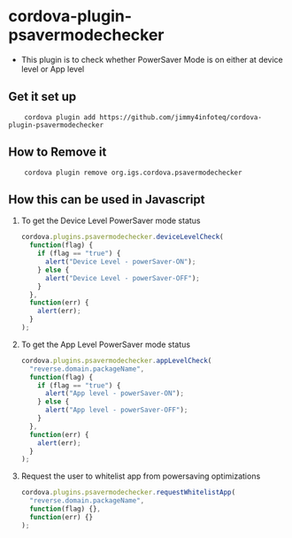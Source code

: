 # cordova-plugin-psavermodechecker

- This plugin is to check whether PowerSaver Mode is on either at device level or App level

## Get it set up

```
    cordova plugin add https://github.com/jimmy4infoteq/cordova-plugin-psavermodechecker
```

## How to Remove it

```
    cordova plugin remove org.igs.cordova.psavermodechecker
```

## How this can be used in Javascript

1. To get the Device Level PowerSaver mode status
   ```javascript
   cordova.plugins.psavermodechecker.deviceLevelCheck(
     function(flag) {
       if (flag == "true") {
         alert("Device Level - powerSaver-ON");
       } else {
         alert("Device Level - powerSaver-OFF");
       }
     },
     function(err) {
       alert(err);
     }
   );
   ```
2. To get the App Level PowerSaver mode status
   ```javascript
   cordova.plugins.psavermodechecker.appLevelCheck(
     "reverse.domain.packageName",
     function(flag) {
       if (flag == "true") {
         alert("App level - powerSaver-ON");
       } else {
         alert("App level - powerSaver-OFF");
       }
     },
     function(err) {
       alert(err);
     }
   );
   ```
3. Request the user to whitelist app from powersaving optimizations
   ```javascript
   cordova.plugins.psavermodechecker.requestWhitelistApp(
     "reverse.domain.packageName",
     function(flag) {},
     function(err) {}
   );
   ```
